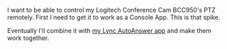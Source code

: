 I want to be able to control my Logitech Conference Cam BCC950's PTZ remotely. First I need to get it to work as a Console App. This is that spike.

Eventually I'll combine it with [my Lync AutoAnswer app](https://github.com/shanselman/LyncAutoAnswer) and make them work together.
